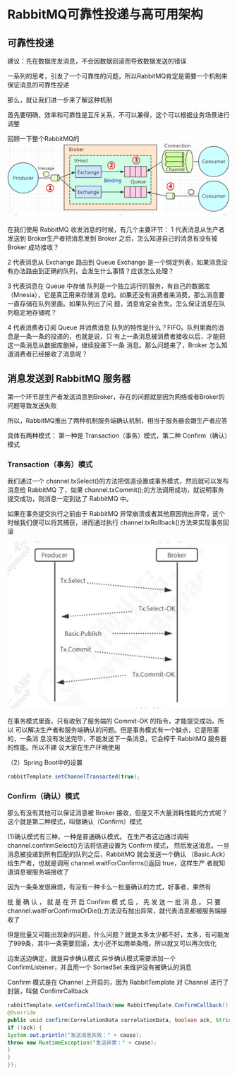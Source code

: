 # RabbitMQ可靠性投递与高可用架构

## 可靠性投递

建议：先在数据库发消息，不会因数据回滚而导致数据发送的错误

一系列的思考，引发了一个可靠性的问题，所以RabbitMQ肯定是需要一个机制来保证消息的可靠性投递

那么，就让我们进一步来了解这种机制

首先要明确，效率和可靠性是互斥关系，不可以兼得，这个可以根据业务场景进行调整

回顾一下整个RabbitMQ的
![image.png](./assets/1679326040725-image.png)

在我们使用 RabbitMQ 收发消息的时候，有几个主要环节：
1 代表消息从生产者发送到 Broker生产者把消息发到 Broker 之后，怎么知道自己的消息有没有被 Broker 成功接收？

2 代表消息从 Exchange 路由到 Queue
Exchange 是一个绑定列表，如果消息没有办法路由到正确的队列，会发生什么事情？应该怎么处理？

3 代表消息在 Queue 中存储
队列是一个独立运行的服务，有自己的数据库（Mnesia），它是真正用来存储消
息的。如果还没有消费者来消费，那么消息要一直存储在队列里面。如果队列出了问
题，消息肯定会丢失。怎么保证消息在队列稳定地存储呢？

4 代表消费者订阅 Queue 并消费消息
队列的特性是什么？FIFO。队列里面的消息是一条一条的投递的，也就是说，只
有上一条消息被消费者接收以后，才能把这一条消息从数据库删掉，继续投递下一条
消息。那么问题来了，Broker 怎么知道消费者已经接收了消息呢？

## 消息发送到  RabbitMQ  服务器

第一个环节是生产者发送消息到Broker，存在的问题就是因为网络或者Broker的问题导致发送失败

所以，RabbitMQ推出了两种机制服务端确认机制，相当于服务器会跟生产者应答

具体有两种模式：
第一种是 Transaction（事务）模式，第二种 Confirm（确认）模式

### Transaction（事务）模式

我们通过一个 channel.txSelect()的方法把信道设置成事务模式，然后就可以发布消息给 RabbitMQ 了，如果 channel.txCommit();的方法调用成功，就说明事务提交成功，则消息一定到达了 RabbitMQ 中。

如果在事务提交执行之前由于 RabbitMQ 异常崩溃或者其他原因抛出异常，这个时候我们便可以将其捕获，进而通过执行 channel.txRollback()方法来实现事务回滚

![image.png](./assets/1679326789870-image.png)

在事务模式里面，只有收到了服务端的 Commit-OK 的指令，才能提交成功。所以
可以解决生产者和服务端确认的问题。但是事务模式有一个缺点，它是阻塞的，一条消
息没有发送完毕，不能发送下一条消息，它会榨干 RabbitMQ 服务器的性能。所以不建
议大家在生产环境使用

（2）Spring Boot中的设置

```java
rabbitTemplate.setChannelTransacted(true);
```




### Confirm（确认）模式

那么有没有其他可以保证消息被 Broker 接收，但是又不大量消耗性能的方式呢？这个就是第二种模式，叫做确认（Confirm）模式

(1)确认模式有三种，一种是普通确认模式。
在生产者这边通过调用 channel.confirmSelect()方法将信道设置为 Confirm 模式，
然后发送消息。一旦消息被投递到所有匹配的队列之后，RabbitMQ 就会发送一个确认
（Basic.Ack）给生产者，也就是调用 channel.waitForConfirms()返回 true，这样生产
者就知道消息被服务端接收了

因为一条条发很麻烦，有没有一种卡么一批量确认的方式，好事者，果然有

批 量 确 认 ， 就 是 在 开 启 Confirm 模 式 后 ， 先 发 送 一 批 消 息 。 只 要
channel.waitForConfirmsOrDie();方法没有抛出异常，就代表消息都被服务端接收了

但是批量又可能出现新的问题，什么问题？就是太多太少都不好，太多，有可能发了999条，其中一条需要回滚，太小还不如用单条哦，所以就又可以再次优化

边发送边确定，就是异步确认模式
异步确认模式需要添加一个 ConfirmListener，并且用一个 SortedSet 来维护没有被确认的消息

Confirm 模式是在 Channel 上开启的，因为 RabbitTemplate 对 Channel 进行了封装，叫做 ConfimrCallback

```java
rabbitTemplate.setConfirmCallback(new RabbitTemplate.ConfirmCallback() {
@Override
public void confirm(CorrelationData correlationData, boolean ack, String cause) {
if (!ack) {
System.out.println("发送消息失败：" + cause);
throw new RuntimeException("发送异常：" + cause);
}
}
});
```

